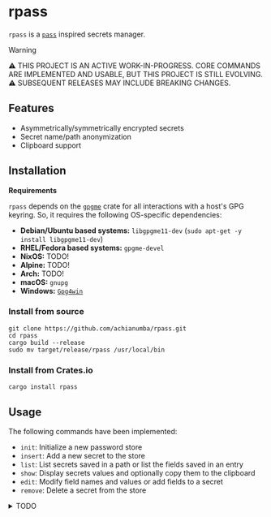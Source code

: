 # rpass

`rpass` is a [`pass`](https://www.passwordstore.org/) inspired secrets manager.

> [!WARNING]
> ⚠️ THIS PROJECT IS AN ACTIVE WORK-IN-PROGRESS.
> CORE COMMANDS ARE IMPLEMENTED AND USABLE, BUT THIS PROJECT IS STILL EVOLVING. 
> ⚠️ SUBSEQUENT RELEASES MAY INCLUDE BREAKING CHANGES.

## Features

- Asymmetrically/symmetrically encrypted secrets
- Secret name/path anonymization
- Clipboard support

<!-- markdownlint-disable first-line-h1 no-emphasis-as-heading-->

## Installation

**Requirements**

`rpass` depends on the [`gpgme`](https://crates.io/crates/gpgme) crate for
all interactions with a host's GPG keyring. So, it requires the following OS-specific dependencies:

- **Debian/Ubuntu based systems:** `libgpgme11-dev` (`sudo apt-get -y install libgpgme11-dev`)
- **RHEL/Fedora based systems:** `gpgme-devel`
- **NixOS:** TODO!
- **Alpine:** TODO!
- **Arch:** TODO!
- **macOS:** `gnupg`
- **Windows:** [`Gpg4win`](https://www.gpg4win.org)

### Install from source

```shell
git clone https://github.com/achianumba/rpass.git
cd rpass
cargo build --release
sudo mv target/release/rpass /usr/local/bin
```

### Install from Crates.io

```shell
cargo install rpass
```


<!-- markdownlint-disable first-line-h1 -->

## Usage

The following commands have been implemented:

- `init`: Initialize a new password store
- `insert`: Add a new secret to the store
- `list`: List secrets saved in a path or list the fields saved in an entry
- `show`: Display secrets values and optionally copy them to the clipboard
- `edit`: Modify field names and values or add fields to a secret
- `remove`: Delete a secret from the store


<!-- markdownlint-disable first-line-h1 no-inline-html -->
<details>
<summary>TODO</summary>

## Roadmap / Planned Features

The following are on the roadmap but not yet implemented:

- `generate`: Generate random passwords and passphrases
- `move`: Move a secret or path to a new destination or rename the secret/path
- `copy`: Duplicate a secret
- `grep`: Search for strings in secrets
- `find`: Search for strings in secret pathnames
- `git`: Manage scecrets through revision control
- `serve`: Serve secrets over a REST API.

</details>